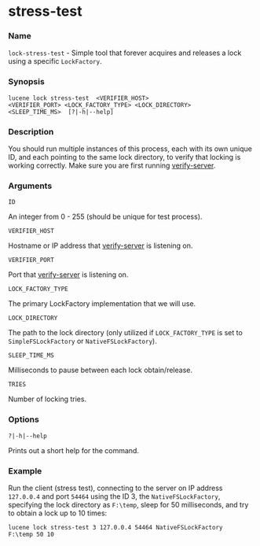 # stress-test

### Name

`lock-stress-test` - Simple tool that forever acquires and releases a lock using a specific `LockFactory`.

### Synopsis

<code>lucene lock stress-test <ID> <VERIFIER_HOST> <VERIFIER_PORT> <LOCK_FACTORY_TYPE> <LOCK_DIRECTORY> <SLEEP_TIME_MS> <TRIES> [?|-h|--help]</code>

### Description

You should run multiple instances of this process, each with its own unique ID, and each pointing to the same lock directory, to verify that locking is working correctly. Make sure you are first running [verify-server](verify-server.md).

### Arguments

`ID`

An integer from 0 - 255 (should be unique for test process).

`VERIFIER_HOST`

Hostname or IP address that [verify-server](verify-server.md) is listening on.

`VERIFIER_PORT`

Port that [verify-server](verify-server.md) is listening on.

`LOCK_FACTORY_TYPE`

The primary LockFactory implementation that we will use.

`LOCK_DIRECTORY`

The path to the lock directory (only utilized if `LOCK_FACTORY_TYPE` is set to `SimpleFSLockFactory` or `NativeFSLockFactory`).

`SLEEP_TIME_MS`

Milliseconds to pause between each lock obtain/release.

`TRIES`

Number of locking tries.

### Options

`?|-h|--help`

Prints out a short help for the command.

### Example

Run the client (stress test), connecting to the server on IP address `127.0.0.4` and port `54464` using the ID 3, the `NativeFSLockFactory`, specifying the lock directory as `F:\temp`, sleep for 50 milliseconds, and try to obtain a lock up to 10 times:

<code>lucene lock stress-test 3 127.0.0.4 54464 NativeFSLockFactory F:\temp 50 10</code>
